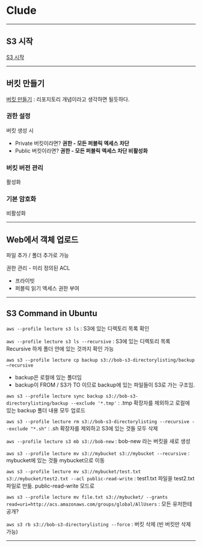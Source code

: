 # Clude 

---

## S3 시작

[S3 시작](https://console.aws.amazon.com/console/home?region=ap-northeast-2#)

---

## 버킷 만들기

[버킷 만들기](https://console.aws.amazon.com/s3/home?region=ap-northeast-2) : 리포지토리 개념이라고 생각하면 될듯하다.

### 권한 설정
버킷 생성 시
- Private 버킷이라면? **권한 - 모든 퍼블릭 엑세스 차단**
- Public 버킷이라면? **권한 - 모든 퍼블릭 엑세스 차단 비활성화**

### 버킷 버전 관리
활성화

### 기본 암호화
비활성화

---

## Web에서 객체 업로드

파일 추가 / 폴더 추가로 가능

권한 관리 - 미리 정의된 ACL
- 프라이빗
- 퍼블릭 읽기 엑세스 권한 부여

---

## S3 Command in Ubuntu

`aws --profile lecture s3 ls` : S3에 있는 디렉토리 목록 확인

`aws --profile lecture s3 ls --recursive` : S3에 있는 디렉토리 목록 Recursive 하게 폴더 안에 있는 것까지 확인 가능

`aws s3 --profile lecture cp backup s3://bob-s3-directorylisting/backup –recursive`
- backup은 로컬에 있는 폴더임
- backup이 FROM / S3가 TO 이므로 backup에 있는 파일들이 S3로 가는 구조임.

`aws s3 --profile lecture sync backup s3://bob-s3-directorylisting/backup --exclude '*.tmp'` : .tmp 확장자를 제외하고 로컬에 있는 backup 폴더 내용 모두 업로드

`aws s3 --profile lecture rm s3://bob-s3-directorylisting --recursive --exclude "*.sh"` : .sh 확장자를 제외하고 S3에 있는 것들 모두 삭제

`aws --profile lecture s3 mb s3://bob-new` : bob-new 라는 버킷을 새로 생성

`aws s3 --profile lecture mv s3://mybucket s3://mybucket --recursive` : mybucket에 있는 것들 mybucket으로 이동

`aws s3 --profile lecture mv s3://mybucket/test.txt s3://mybucket/test2.txt --acl public-read-write` : test1.txt 파일을 test2.txt 파일로 만듦. public-read-write 모드로

`aws s3 --profile lecture mv file.txt s3://mybucket/ --grants read=uri=http://acs.amazonaws.com/groups/global/AllUsers` : 모든 유저한테 공개?

`aws s3 rb s3://bob-s3-directorylisting --force` : 버킷 삭제 (빈 버킷만 삭제 가능)

---







